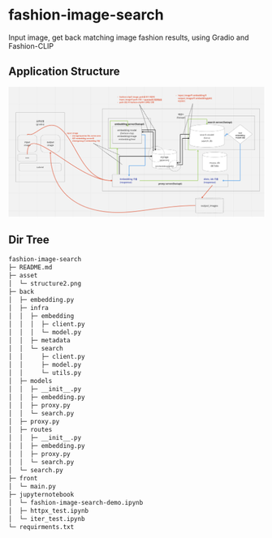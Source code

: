# fashion-image-search
Input image, get back matching image fashion results, using Gradio and Fashion-CLIP

## Application Structure
![app-structure](/asset/structure2.png)

## Dir Tree


```
fashion-image-search
├─ README.md
├─ asset
│  └─ structure2.png
├─ back
│  ├─ embedding.py
│  ├─ infra
│  │  ├─ embedding
│  │  │  ├─ client.py
│  │  │  └─ model.py
│  │  ├─ metadata
│  │  └─ search
│  │     ├─ client.py
│  │     ├─ model.py
│  │     └─ utils.py
│  ├─ models
│  │  ├─ __init__.py
│  │  ├─ embedding.py
│  │  ├─ proxy.py
│  │  └─ search.py
│  ├─ proxy.py
│  ├─ routes
│  │  ├─ __init__.py
│  │  ├─ embedding.py
│  │  ├─ proxy.py
│  │  └─ search.py
│  └─ search.py
├─ front
│  └─ main.py
├─ jupyternotebook
│  └─ fashion-image-search-demo.ipynb
│  ├─ httpx_test.ipynb
│  └─ iter_test.ipynb
└─ requirments.txt
```